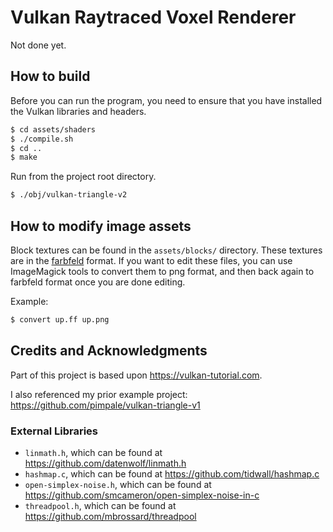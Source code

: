 # Vulkan Raytraced Voxel Renderer

Not done yet.

## How to build

Before you can run the program, you need to ensure that you have installed the Vulkan libraries and headers.

```bash
$ cd assets/shaders
$ ./compile.sh
$ cd ..
$ make
```

Run from the project root directory.

```bash
$ ./obj/vulkan-triangle-v2
```

## How to modify image assets
Block textures can be found in the `assets/blocks/` directory.
These textures are in the [farbfeld](http://tools.suckless.org/farbfeld/) format.
If you want to edit these files, you can use ImageMagick tools to convert them to png format,
and then back again to farbfeld format once you are done editing.

Example:
```bash
$ convert up.ff up.png
```

## Credits and Acknowledgments
Part of this project is based upon <https://vulkan-tutorial.com>.

I also referenced my prior example project: <https://github.com/pimpale/vulkan-triangle-v1>

### External Libraries
* `linmath.h`, which can be found at <https://github.com/datenwolf/linmath.h>
* `hashmap.c`, which can be found at <https://github.com/tidwall/hashmap.c>
* `open-simplex-noise.h`, which can be found at <https://github.com/smcameron/open-simplex-noise-in-c>
* `threadpool.h`, which can be found at <https://github.com/mbrossard/threadpool>

